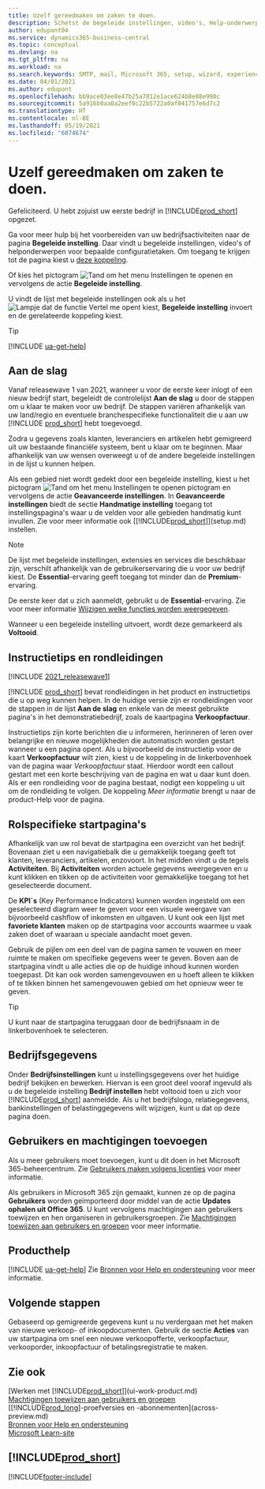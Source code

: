 ```yaml
---
title: Uzelf gereedmaken om zaken te doen.
description: Schetst de begeleide instellingen, video's, Help-onderwerpen en pagina's die u kunt gebruiken om u gereed te maken voor het doen van zaken in Business Central.
author: edupont04
ms.service: dynamics365-business-central
ms.topic: conceptual
ms.devlang: na
ms.tgt_pltfrm: na
ms.workload: na
ms.search.keywords: SMTP, mail, Microsoft 365, setup, wizard, experience
ms.date: 04/01/2021
ms.author: edupont
ms.openlocfilehash: bb9ace03ee8e47b25a7812e1ace624b8e88e990c
ms.sourcegitcommit: 5a916b0aa0a2eef0c22b5722a0af041757e6d7c2
ms.translationtype: HT
ms.contentlocale: nl-BE
ms.lasthandoff: 05/19/2021
ms.locfileid: "6074674"
---
```

# <a name="getting-ready-for-doing-business"></a>Uzelf gereedmaken om zaken te doen.

Gefeliciteerd. U hebt zojuist uw eerste bedrijf in [!INCLUDE[prod_short](includes/prod_short.md)] opgezet.

Ga voor meer hulp bij het voorbereiden van uw bedrijfsactiviteiten naar de pagina **Begeleide instelling**. Daar vindt u begeleide instellingen, video's of helponderwerpen voor bepaalde configuratietaken. Om toegang te krijgen tot de pagina kiest u [deze koppeling](https://businesscentral.dynamics.com/?page=1801).  

Of kies het pictogram ![Tand om het menu Instellingen te openen](media/ui-experience/settings_icon_small.png) en vervolgens de actie **Begeleide instelling**.

U vindt de lijst met begeleide instellingen ook als u het ![Lampje dat de functie Vertel me opent](media/ui-search/search_small.png "Vertel me wat u wilt doen") kiest, **Begeleide instelling** invoert en de gerelateerde koppeling kiest.  

> [!TIP]
> [!INCLUDE [ua-get-help](includes/ua-get-help.md)]

## <a name="get-started"></a>Aan de slag

Vanaf releasewave 1 van 2021, wanneer u voor de eerste keer inlogt of een nieuw bedrijf start, begeleidt de controlelijst **Aan de slag** u door de stappen om u klaar te maken voor uw bedrijf. De stappen variëren afhankelijk van uw land/regio en eventuele branchespecifieke functionaliteit die u aan uw [!INCLUDE [prod_short](includes/prod_short.md)] hebt toegevoegd.  

Zodra u gegevens zoals klanten, leveranciers en artikelen hebt gemigreerd uit uw bestaande financiële systeem, bent u klaar om te beginnen. Maar afhankelijk van uw wensen overweegt u of de andere begeleide instellingen in de lijst u kunnen helpen.

Als een gebied niet wordt gedekt door een begeleide instelling, kiest u het pictogram ![Tand om het menu Instellingen te openen](media/ui-experience/settings_icon_small.png) pictogram en vervolgens de actie **Geavanceerde instellingen**. In **Geavanceerde instellingen** biedt de sectie **Handmatige instelling** toegang tot instellingspagina's waar u de velden voor alle gebieden handmatig kunt invullen. Zie voor meer informatie ook [[!INCLUDE[prod_short](includes/prod_short.md)]](setup.md) instellen.

> [!NOTE]  
> De lijst met begeleide instellingen, extensies en services die beschikbaar zijn, verschilt afhankelijk van de gebruikerservaring die u voor uw bedrijf kiest. De **Essential**-ervaring geeft toegang tot minder dan de **Premium**-ervaring.
>
> De eerste keer dat u zich aanmeldt, gebruikt u de **Essential**-ervaring. Zie voor meer informatie [Wijzigen welke functies worden weergegeven](ui-experiences.md).

Wanneer u een begeleide instelling uitvoert, wordt deze gemarkeerd als **Voltooid**. <!--VERIFY-->  

## <a name="teaching-tips-and-tours"></a>Instructietips en rondleidingen

[!INCLUDE [2021_releasewave1](includes/2021_releasewave1.md)]

[!INCLUDE [prod_short](includes/prod_short.md)] bevat rondleidingen in het product en instructietips die u op weg kunnen helpen. In de huidige versie zijn er rondleidingen voor de stappen in de lijst **Aan de slag** en enkele van de meest gebruikte pagina's in het demonstratiebedrijf, zoals de kaartpagina **Verkoopfactuur**.  

Instructietips zijn korte berichten die u informeren, herinneren of leren over belangrijke en nieuwe mogelijkheden die automatisch worden gestart wanneer u een pagina opent. Als u bijvoorbeeld de instructietip voor de kaart **Verkoopfactuur** wilt zien, kiest u de koppeling in de linkerbovenhoek van de pagina waar *Verkoopfactuur* staat. Hierdoor wordt een callout gestart met een korte beschrijving van de pagina en wat u daar kunt doen. Als er een rondleiding voor de pagina bestaat, nodigt een koppeling u uit om de rondleiding te volgen. De koppeling *Meer informatie* brengt u naar de product-Help voor de pagina.

## <a name="role-specific-home-pages"></a>Rolspecifieke startpagina's

Afhankelijk van uw rol bevat de startpagina een overzicht van het bedrijf. Bovenaan ziet u een navigatiebalk die u gemakkelijk toegang geeft tot klanten, leveranciers, artikelen, enzovoort. In het midden vindt u de tegels **Activiteiten**. Bij **Activiteiten** worden actuele gegevens weergegeven en u kunt klikken en tikken op de activiteiten voor gemakkelijke toegang tot het geselecteerde document.

De **KPI´s** (Key Performance Indicators) kunnen worden ingesteld om een geselecteerd diagram weer te geven voor een visuele weergave van bijvoorbeeld cashflow of inkomsten en uitgaven. U kunt ook een lijst met **favoriete klanten** maken op de startpagina voor accounts waarmee u vaak zaken doet of waaraan u speciale aandacht moet geven.

Gebruik de pijlen om een deel van de pagina samen te vouwen en meer ruimte te maken om specifieke gegevens weer te geven. Boven aan de startpagina vindt u alle acties die op de huidige inhoud kunnen worden toegepast. Dit kan ook worden samengevouwen en u hoeft alleen te klikken of te tikken binnen het samengevouwen gebied om het opnieuw weer te geven.

> [!TIP]  
> U kunt naar de startpagina teruggaan door de bedrijfsnaam in de linkerbovenhoek te selecteren.

## <a name="company-information"></a>Bedrijfsgegevens

Onder **Bedrijfsinstellingen** kunt u instellingsgegevens over het huidige bedrijf bekijken en bewerken. Hiervan is een groot deel vooraf ingevuld als u de begeleide instelling **Bedrijf instellen** hebt voltooid toen u zich voor [!INCLUDE[prod_short](includes/prod_short.md)] aanmeldde. Als u het bedrijfslogo, relatiegegevens, bankinstellingen of belastinggegevens wilt wijzigen, kunt u dat op deze pagina doen.  

## <a name="adding-users-and-permissions"></a>Gebruikers en machtigingen toevoegen

Als u meer gebruikers moet toevoegen, kunt u dit doen in het Microsoft 365-beheercentrum. Zie [Gebruikers maken volgens licenties](ui-how-users-permissions.md) voor meer informatie.

Als gebruikers in Microsoft 365 zijn gemaakt, kunnen ze op de pagina **Gebruikers** worden geïmporteerd door middel van de actie **Updates ophalen uit Office 365**. U kunt vervolgens machtigingen aan gebruikers toewijzen en hen organiseren in gebruikersgroepen. Zie [Machtigingen toewijzen aan gebruikers en groepen](ui-define-granular-permissions.md) voor meer informatie.  

## <a name="product-help"></a>Producthelp

[!INCLUDE [ua-get-help](includes/ua-get-help.md)] Zie [Bronnen voor Help en ondersteuning](product-help-and-support.md) voor meer informatie.  

## <a name="next-steps"></a>Volgende stappen

Gebaseerd op gemigreerde gegevens kunt u nu verdergaan met het maken van nieuwe verkoop- of inkoopdocumenten. Gebruik de sectie **Acties** van uw startpagina om snel een nieuwe verkoopofferte, verkoopfactuur, verkooporder, inkoopfactuur of betalingsregistratie te maken.

## <a name="see-also"></a>Zie ook

[Werken met [!INCLUDE[prod_short](includes/prod_short.md)]](ui-work-product.md)  
[Machtigingen toewijzen aan gebruikers en groepen](ui-define-granular-permissions.md)  
[[!INCLUDE[prod_long](includes/prod_long.md)]-proefversies en -abonnementen](across-preview.md)  
[Bronnen voor Help en ondersteuning](product-help-and-support.md)  
[Microsoft Learn-site](/learn/dynamics365/business-central?WT.mc_id=dyn365bc_landingpage-docs)  

## [!INCLUDE[prod_short](includes/free_trial_md.md)]  

[!INCLUDE[footer-include](includes/footer-banner.md)]